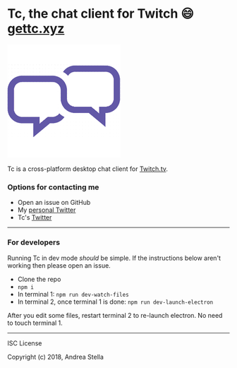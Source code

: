 # Tc, the chat client for Twitch :smile: [gettc.xyz](http://gettc.xyz)

![](./src/assets/icon256.png)

Tc is a cross-platform desktop chat client for [Twitch.tv](http://www.twitch.tv/).

### Options for contacting me
- Open an issue on GitHub
- My [personal Twitter](https://twitter.com/k3nt0456)
- Tc's [Twitter](https://twitter.com/tctwitch)

---

### For developers
Running Tc in dev mode *should* be simple. If the instructions below aren't
working then please open an issue.

- Clone the repo
- `npm i`
- In terminal 1: `npm run dev-watch-files`
- In terminal 2, once terminal 1 is done: `npm run dev-launch-electron`

After you edit some files, restart terminal 2 to re-launch electron. No need
to touch terminal 1.

---

ISC License

Copyright (c) 2018, Andrea Stella